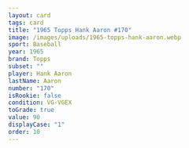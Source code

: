 ```yaml
---
layout: card
tags: card
title: "1965 Topps Hank Aaron #170"
image: /images/uploads/1965-topps-hank-aaron.webp
sport: Baseball
year: 1965
brand: Topps
subset: ""
player: Hank Aaron
lastName: Aaron
number: "170"
isRookie: false
condition: VG-VGEX
toGrade: true
value: 90
displayCase: "1"
order: 10
---
```

